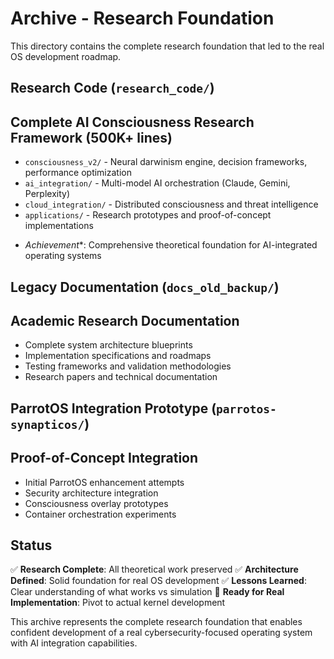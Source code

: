 # Archive - Research Foundation

This directory contains the complete research foundation that led to the real OS development roadmap.

## Research Code (`research_code/`)

## Complete AI Consciousness Research Framework (500K+ lines)

- `consciousness_v2/` - Neural darwinism engine, decision frameworks, performance optimization
- `ai_integration/` - Multi-model AI orchestration (Claude, Gemini, Perplexity)
- `cloud_integration/` - Distributed consciousness and threat intelligence
- `applications/` - Research prototypes and proof-of-concept implementations

* *Achievement**: Comprehensive theoretical foundation for AI-integrated operating systems

## Legacy Documentation (`docs_old_backup/`)

## Academic Research Documentation

- Complete system architecture blueprints
- Implementation specifications and roadmaps
- Testing frameworks and validation methodologies
- Research papers and technical documentation

## ParrotOS Integration Prototype (`parrotos-synapticos/`)

## Proof-of-Concept Integration

- Initial ParrotOS enhancement attempts
- Security architecture integration
- Consciousness overlay prototypes
- Container orchestration experiments

## Status

✅ **Research Complete**: All theoretical work preserved
✅ **Architecture Defined**: Solid foundation for real OS development
✅ **Lessons Learned**: Clear understanding of what works vs simulation
🚀 **Ready for Real Implementation**: Pivot to actual kernel development

This archive represents the complete research foundation that enables confident development of a real cybersecurity-focused operating system with AI integration capabilities.